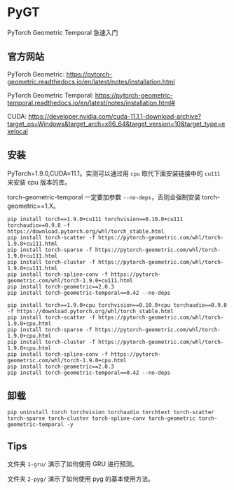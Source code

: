 # PyGT
PyTorch Geometric Temporal 急速入门

## 官方网站
PyTorch Geometric: https://pytorch-geometric.readthedocs.io/en/latest/notes/installation.html

PyTorch Geometric Temporal: https://pytorch-geometric-temporal.readthedocs.io/en/latest/notes/installation.html#

CUDA: https://developer.nvidia.com/cuda-11.1.1-download-archive?target_os=Windows&target_arch=x86_64&target_version=10&target_type=exelocal

## 安装
PyTorch=1.9.0,CUDA=11.1。实测可以通过用 `cpu` 取代下面安装链接中的 `cu111` 来安装 cpu 版本的库。 

torch-geometric-temporal 一定要加参数 `--no-deps`，否则会强制安装 torch-geometric==1.X。

```
pip install torch==1.9.0+cu111 torchvision==0.10.0+cu111 torchaudio==0.9.0 -f https://download.pytorch.org/whl/torch_stable.html
pip install torch-scatter -f https://pytorch-geometric.com/whl/torch-1.9.0+cu111.html
pip install torch-sparse -f https://pytorch-geometric.com/whl/torch-1.9.0+cu111.html
pip install torch-cluster -f https://pytorch-geometric.com/whl/torch-1.9.0+cu111.html
pip install torch-spline-conv -f https://pytorch-geometric.com/whl/torch-1.9.0+cu111.html
pip install torch-geometric==2.0.3
pip install torch-geometric-temporal==0.42 --no-deps
```

```
pip install torch==1.9.0+cpu torchvision==0.10.0+cpu torchaudio==0.9.0 -f https://download.pytorch.org/whl/torch_stable.html
pip install torch-scatter -f https://pytorch-geometric.com/whl/torch-1.9.0+cpu.html
pip install torch-sparse -f https://pytorch-geometric.com/whl/torch-1.9.0+cpu.html
pip install torch-cluster -f https://pytorch-geometric.com/whl/torch-1.9.0+cpu.html
pip install torch-spline-conv -f https://pytorch-geometric.com/whl/torch-1.9.0+cpu.html
pip install torch-geometric==2.0.3
pip install torch-geometric-temporal==0.42 --no-deps
```

## 卸载

```
pip uninstall torch torchvision torchaudio torchtext torch-scatter torch-sparse torch-cluster torch-spline-conv torch-geometric torch-geometric-temporal -y
```

## Tips
文件夹 `1-gru/` 演示了如何使用 GRU 进行预测。

文件夹 `2-pyg/` 演示了如何使用 pyg 的基本使用方法。
